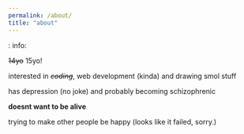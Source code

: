```yaml
---
permalink: /about/
title: "about"
---
```

<script src='https://cdn.jsdelivr.net/gh/ncase/nutshell/nutshell.js'></script>
<script>
Nutshell.setOptions({
    dontEmbedHeadings: true,
});
</script>

: info:

~~14yo~~ 15yo!

interested in ~~*coding*~~, web development (kinda) and drawing smol stuff

has depression (no joke) and probably becoming schizophrenic

**doesnt want to be alive**

trying to make other people be happy (looks like it failed, sorry.)
